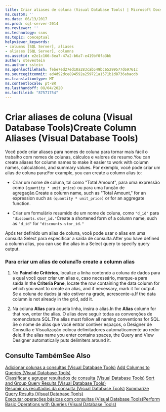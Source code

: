 ```yaml
---
title: Criar aliases de coluna (Visual Database Tools) | Microsoft Docs
ms.custom: ''
ms.date: 06/13/2017
ms.prod: sql-server-2014
ms.reviewer: ''
ms.technology: ssms
ms.topic: conceptual
helpviewer_keywords:
- columns [SQL Server], aliases
- aliases [SQL Server], columns
ms.assetid: e2e1c166-8ea7-47a2-b6a7-e419bf0fa3bb
author: stevestein
ms.author: sstein
ms.openlocfilehash: febe7ed27ed10a283cab549bc65299577d69761c
ms.sourcegitcommit: ad4d92dce894592a259721a1571b1d8736abacdb
ms.translationtype: MT
ms.contentlocale: pt-BR
ms.lasthandoff: 08/04/2020
ms.locfileid: "87571754"
---
```

# <a name="create-column-aliases-visual-database-tools"></a><span data-ttu-id="7ad83-102">Criar aliases de coluna (Visual Database Tools)</span><span class="sxs-lookup"><span data-stu-id="7ad83-102">Create Column Aliases (Visual Database Tools)</span></span>
  <span data-ttu-id="7ad83-103">Você pode criar aliases para nomes de coluna para tornar mais fácil o trabalho com nomes de colunas, cálculos e valores de resumo.</span><span class="sxs-lookup"><span data-stu-id="7ad83-103">You can create aliases for column names to make it easier to work with column names, calculations, and summary values.</span></span> <span data-ttu-id="7ad83-104">Por exemplo, você pode criar um alias de coluna para:</span><span class="sxs-lookup"><span data-stu-id="7ad83-104">For example, you can create a column alias to:</span></span>  
  
-   <span data-ttu-id="7ad83-105">Criar um nome de coluna, tal como "Total Amount", para uma expressão como `(quantity * unit_price)` ou para uma função de agregação.</span><span class="sxs-lookup"><span data-stu-id="7ad83-105">Create a column name, such as "Total Amount," for an expression such as `(quantity * unit_price)` or for an aggregate function.</span></span>  
  
-   <span data-ttu-id="7ad83-106">Criar um formulário resumido de um nome de coluna, como `"d_id"` para `"discounts.stor_id."`</span><span class="sxs-lookup"><span data-stu-id="7ad83-106">Create a shortened form of a column name, such as `"d_id"` for `"discounts.stor_id."`</span></span>  
  
 <span data-ttu-id="7ad83-107">Após ter definido um alias de coluna, você pode usar o alias em uma consulta Select para especificar a saída de consulta.</span><span class="sxs-lookup"><span data-stu-id="7ad83-107">After you have defined a column alias, you can use the alias in a Select query to specify query output.</span></span>  
  
### <a name="to-create-a-column-alias"></a><span data-ttu-id="7ad83-108">Para criar um alias de coluna</span><span class="sxs-lookup"><span data-stu-id="7ad83-108">To create a column alias</span></span>  
  
1.  <span data-ttu-id="7ad83-109">No **Painel de Critérios**, localize a linha contendo a coluna de dados para a qual você quer criar um alias e, caso necessário, marque-a para saída.</span><span class="sxs-lookup"><span data-stu-id="7ad83-109">In the **Criteria Pane**, locate the row containing the data column for which you want to create an alias, and if necessary, mark it for output.</span></span> <span data-ttu-id="7ad83-110">Se a coluna de dados já não estiver na grade, acrescente-a.</span><span class="sxs-lookup"><span data-stu-id="7ad83-110">If the data column is not already in the grid, add it.</span></span>  
  
2.  <span data-ttu-id="7ad83-111">Na coluna **Alias** para aquela linha, insira o alias.</span><span class="sxs-lookup"><span data-stu-id="7ad83-111">In the **Alias** column for that row, enter the alias.</span></span> <span data-ttu-id="7ad83-112">O alias deve seguir todas as convenções de nomenclatura SQL.</span><span class="sxs-lookup"><span data-stu-id="7ad83-112">The alias must follow all naming conventions for SQL.</span></span> <span data-ttu-id="7ad83-113">Se o nome de alias que você entrar contiver espaços, o Designer de Consulta e Visualização coloca delimitadores automaticamente ao redor dele.</span><span class="sxs-lookup"><span data-stu-id="7ad83-113">If the alias name you enter contains spaces, the Query and View Designer automatically puts delimiters around it.</span></span>  
  
## <a name="see-also"></a><span data-ttu-id="7ad83-114">Consulte Também</span><span class="sxs-lookup"><span data-stu-id="7ad83-114">See Also</span></span>  
 <span data-ttu-id="7ad83-115">[Adicionar colunas a consultas &#40;Visual Database Tools&#41;](visual-database-tools.md) </span><span class="sxs-lookup"><span data-stu-id="7ad83-115">[Add Columns to Queries &#40;Visual Database Tools&#41;](visual-database-tools.md) </span></span>  
 <span data-ttu-id="7ad83-116">[Classificar e agrupar resultados de consulta &#40;Visual Database Tools&#41;](sort-and-group-query-results-visual-database-tools.md) </span><span class="sxs-lookup"><span data-stu-id="7ad83-116">[Sort and Group Query Results &#40;Visual Database Tools&#41;](sort-and-group-query-results-visual-database-tools.md) </span></span>  
 <span data-ttu-id="7ad83-117">[Resumir os resultados da consulta &#40;Visual Database Tools&#41;](summarize-query-results-visual-database-tools.md) </span><span class="sxs-lookup"><span data-stu-id="7ad83-117">[Summarize Query Results &#40;Visual Database Tools&#41;](summarize-query-results-visual-database-tools.md) </span></span>  
 [<span data-ttu-id="7ad83-118">Executar operações básicas com consultas &#40;Visual Database Tools&#41;</span><span class="sxs-lookup"><span data-stu-id="7ad83-118">Perform Basic Operations with Queries &#40;Visual Database Tools&#41;</span></span>](perform-basic-operations-with-queries-visual-database-tools.md)  
  
  
